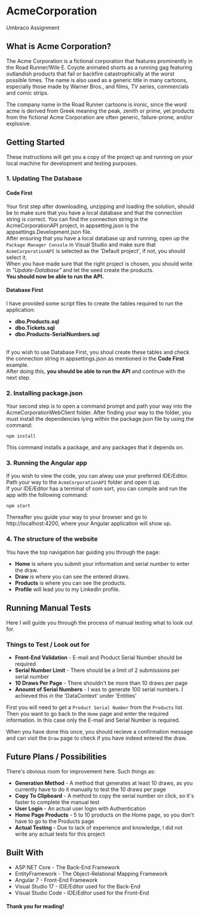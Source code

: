 # AcmeCorporation
Umbraco Assignment

## What is Acme Corporation?
The Acme Corporation is a fictional corporation that features prominently in the Road Runner/Wile E. Coyote animated shorts as a running gag featuring outlandish products that fail or backfire catastrophically at the worst possible times. The name is also used as a generic title in many cartoons, especially those made by Warner Bros., and films, TV series, commercials and comic strips.

The company name in the Road Runner cartoons is ironic, since the word acme is derived from Greek meaning the peak, zenith or prime, yet products from the fictional Acme Corporation are often generic, failure-prone, and/or explosive.

## Getting Started
These instructions will get you a copy of the project up and running on your local machine for development and testing purposes.
### 1. Updating The Database

#### Code First
Your first step after downloading, unzipping and loading the solution, should be to make sure that you have a local database and that the connection string is correct. You can find the connection string in the AcmeCorporationAPI project, in appsetting.json is the appsettings.Development.json file.
<br> After ensuring that you have a local database up and running, open up the `Package Manager Console` in Visual Studio and make sure that `AcmeCorporationAPI` is selected as the 'Default project', if not, you should select it.
<br>When you have made sure that the right project is chosen, you should write in *"Update-Database"* and let the seed create the products.
<br>**You should now be able to run the API.**

#### Database First
I have provided some script files to create the tables required to run the application:
- **dbo.Products.sql**
- **dbo.Tickets.sql**
- **dbo.Products-SerialNumbers.sql**

<br>If you wish to use Database First, you shoul create these tables and check the connection string in appsettings.json as mentioned in the **Code First** example.
<br>After doing this, **you should be able to run the API** and continue with the next step.

### 2. Installing package.json

Your second step is to open a command prompt and path your way into the AcmeCorporationWebClient folder. After finding your way to the folder, you must install the dependencies lying within the package.json file by using the command:
```
npm install
```
This command installs a package, and any packages that it depends on.

### 3. Running the Angular app

If you wish to view the code, you can alway use your preferred IDE/Editor. Path your way to the `AcmeCorporationAPI` folder and open it up.
<br>If your IDE/Editor has a terminal of som sort, you can compile and run the app with the following command:
```
npm start
```
Thereafter you guide your way to your browser and go to http://localhost:4200, where your Angular application will show up.

### 4. The structure of the website

You have the top navigation bar guiding you through the page:
- **Home** is where you submit your information and serial number to enter the draw.
- **Draw** is where you can see the entered draws.
- **Products** is where you can see the products.
- **Profile** will lead you to my LinkedIn profile.

## Running Manual Tests
Here I will guide you through the process of manual testing what to look out for.

### Things to Test / Look out for
- **Front-End Validation** - E-mail and Product Serial Number should be required
- **Serial Number Limit** - There should be a limit of 2 submissions per serial number
- **10 Draws Per Page** - There shouldn't be more than 10 draws per page
- **Anoumt of Serial Numbers** - I was to generate 100 serial numbers. I achieved this in the 'DataContext' under 'Entities'

First you will need to get a `Product Serial Number` from the `Products` list.
<br>Then you want to go back to the `Home` page and enter the required information. In this case only the E-mail and Serial Number is required.

When you have done this once, you should recieve a confirmation message and can visit the `Draw` page to check if you have indeed entered the draw.

## Future Plans / Possibilities
There's obvious room for improvement here. Such things as:
- **Generation Method** - A method that generates at least 10 draws, as you currently have to do it manually to test the 10 draws per page
- **Copy To Clipboard** - A method to copy the serial number on click, so it's faster to complete the manual test
- **User Login** - An actual user login with Authentication
- **Home Page Products** - 5 to 10 products on the Home page, so you don't have to go to the Products page
- **Actual Testing** - Due to lack of experience and knowledge, I did not write any actual tests for this project

## Built With
- ASP.NET Core - The Back-End Framework
- EntityFramework - The Object-Relational Mapping Framework
- Angular 7 - Front-End Framework
- Visual Studio 17 - IDE/Editor used for the Back-End
- Visual Studio Code - IDE/Editor used for the Front-End

#### Thank you for reading!
